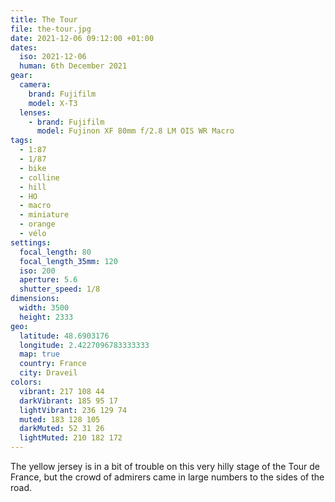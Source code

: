 ```yaml
---
title: The Tour
file: the-tour.jpg
date: 2021-12-06 09:12:00 +01:00
dates:
  iso: 2021-12-06
  human: 6th December 2021
gear:
  camera:
    brand: Fujifilm
    model: X-T3
  lenses:
    - brand: Fujifilm
      model: Fujinon XF 80mm f/2.8 LM OIS WR Macro
tags:
  - 1:87
  - 1/87
  - bike
  - colline
  - hill
  - HO
  - macro
  - miniature
  - orange
  - vélo
settings:
  focal_length: 80
  focal_length_35mm: 120
  iso: 200
  aperture: 5.6
  shutter_speed: 1/8
dimensions:
  width: 3500
  height: 2333
geo:
  latitude: 48.6903176
  longitude: 2.4227096783333333
  map: true
  country: France
  city: Draveil
colors:
  vibrant: 217 108 44
  darkVibrant: 185 95 17
  lightVibrant: 236 129 74
  muted: 183 128 105
  darkMuted: 52 31 26
  lightMuted: 210 182 172
---
```


The yellow jersey is in a bit of trouble on this very hilly stage of the Tour de France, but the crowd of admirers came in large numbers to the sides of the road.
